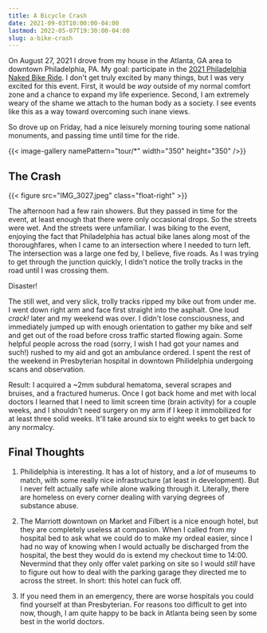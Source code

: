 ```yaml
---
title: A Bicycle Crash
date: 2021-09-03T10:00:00-04:00
lastmod: 2022-05-07T19:30:00-04:00
slug: a-bike-crash
---
```


On August 27, 2021 I drove from my house in the Atlanta, GA area to downtown
Philadelphia, PA. My goal: participate in the
[2021 Philadelphia Naked Bike Ride][pnbr]. I don't get truly excited by many
things, but I was very excited for this event. First, it would be _way_ outside
of my normal comfort zone and a chance to expand my life experience. Second,
I am extremely weary of the shame we attach to the human body as a society. I
see events like this as a way toward overcoming such inane views.

So drove up on Friday, had a nice leisurely morning touring some national
monuments, and passing time until time for the ride.

{{< image-gallery namePattern="tour/*" width="350" height="350" />}}

## The Crash

{{< figure src="IMG_3027.jpeg" class="float-right" >}}

The afternoon had a few rain showers. But they passed in time for the event,
at least enough that there were only occasional drops. So the streets were wet.
And the streets were unfamiliar. I was biking to the event, enjoying the fact
that Philadelphia has actual bike lanes along most of the thoroughfares, when
I came to an intersection where I needed to turn left. The intersection was
a large one fed by, I believe, five roads. As I was trying to get through the
junction quickly, I didn't notice the trolly tracks in the road until I was
crossing them.

Disaster!

The still wet, and very slick, trolly tracks ripped my bike out from under me.
I went down right arm and face first straight into the asphalt. One loud
_crack!_ later and my weekend was over. I didn't lose consciousness, and
immediately jumped up with enough orientation to gather my bike and self and
get out of the road before cross traffic started flowing again. Some helpful
people across the road (sorry, I wish I had got your names and such!) rushed to
my aid and got an ambulance ordered. I spent the rest of the weekend in
Presbyterian hospital in downtown Philidelphia undergoing scans and observation.

Result: I acquired a ~2mm subdural hematoma, several scrapes and bruises, and
a fractured humerus. Once I got back home and met with local doctors I learned
that I need to limit screen time (brain activity) for a couple weeks, and I
shouldn't need surgery on my arm if I keep it immobilized for at least three
solid weeks. It'll take around six to eight weeks to get back to any normalcy.

## Final Thoughts

1. Philidelphia is interesting. It has a lot of history, and a _lot_ of
museums to match, with some really nice infrastructure (at least in development).
But I never felt actually safe while alone walking through it. Literally, there
are homeless on every corner dealing with varying degrees of substance abuse.

2. The Marriott downtown on Market and Filbert is a nice enough hotel, but they
are completely useless at compasion. When I called from my hospital bed to ask
what we could do to make my ordeal easier, since I had no way of knowing when I
would actually be discharged from the hospital, the best they would do is extend
my checkout time to 14:00. Nevermind that they only offer valet parking on site
so I would _still_ have to figure out how to deal with the parking garage they
directed me to across the street. In short: this hotel can fuck off.

3. If you need them in an emergency, there are worse hospitals you could find
yourself at than Presbyterian. For reasons too difficult to get into now,
though, I am quite happy to be back in Atlanta being seen by some best in the
world doctors.


[pnbr]: https://web.archive.org/web/20210702214920/https://philadelphianakedbikeride.wordpress.com/2021/03/22/pnbr-12-the-mask-edition-8-28-2021/
